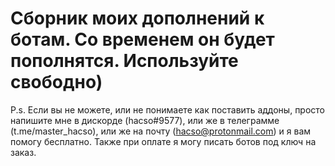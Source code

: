 # Сборник моих дополнений к ботам. Со временем он будет пополнятся. Используйте свободно)
P.s. Если вы не можете, или не понимаете как поставить аддоны, просто напишите мне в дискорде (hacso#9577), или же в телеграмме (t.me/master_hacso), или же на почту (hacso@protonmail.com) и я вам помогу бесплатно.
Также при оплате я могу писать ботов под ключ на заказ.
